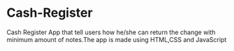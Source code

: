 # Cash-Register
Cash Register App that tell users how he/she can return the change with minimum amount of notes.The app is made using HTML,CSS and JavaScript
